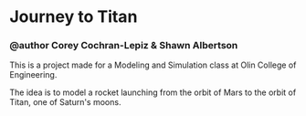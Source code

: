 # Journey to Titan
### @author Corey Cochran-Lepiz & Shawn Albertson

This is a project made for a Modeling and Simulation class at Olin College of Engineering.

The idea is to model a rocket launching from the orbit of Mars to the orbit of Titan, one of Saturn's moons.
